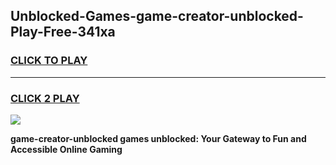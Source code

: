 
## Unblocked-Games-game-creator-unblocked-Play-Free-341xa
<h3>
<a href="https://premium76.site?title=game-creator-unblocked&ref=18A1">CLICK TO PLAY</a></h3>
<hr>

<h3>
<a href="https://premium76.site?title=game-creator-unblocked&ref=18A1">CLICK 2 PLAY</a>
  
</h3>

<a href="https://premium76.site?title=game-creator-unblocked&ref=18A1"><img src="https://clearcache.store/games.png"></a>


**game-creator-unblocked games unblocked: Your Gateway to Fun and Accessible Online Gaming**
